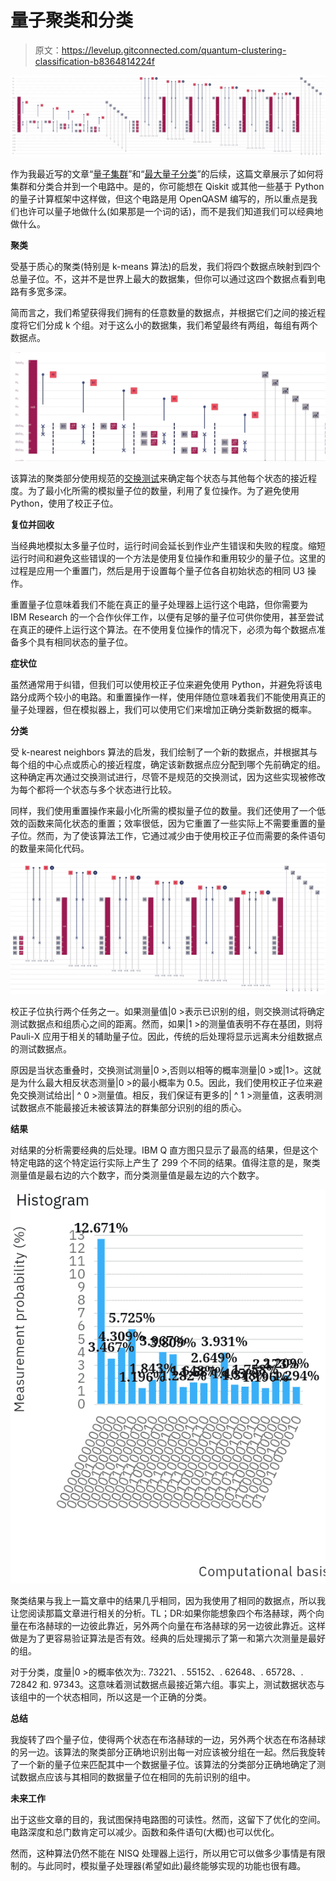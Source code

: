 # 量子聚类和分类

> 原文：<https://levelup.gitconnected.com/quantum-clustering-classification-b8364814224f>

![](img/c72d14aa314e0cad378ef2246d39eea4.png)

作为我最近写的文章“[量子集群](https://link.medium.com/1QH8fI1lY8)”和“[最大量子分类](https://link.medium.com/lekZUorBJ8)”的后续，这篇文章展示了如何将集群和分类合并到一个电路中。是的，你可能想在 Qiskit 或其他一些基于 Python 的量子计算框架中这样做，但这个电路是用 OpenQASM 编写的，所以重点是我们也许可以量子地做什么(如果那是一个词的话)，而不是我们知道我们可以经典地做什么。

**聚类**

受基于质心的聚类(特别是 k-means 算法)的启发，我们将四个数据点映射到四个总量子位。不，这并不是世界上最大的数据集，但你可以通过这四个数据点看到电路有多宽多深。

简而言之，我们希望获得我们拥有的任意数量的数据点，并根据它们之间的接近程度将它们分成 k 个组。对于这么小的数据集，我们希望最终有两组，每组有两个数据点。

![](img/114a4bafd2f9c93b21f36d5ab6926547.png)

该算法的聚类部分使用规范的[交换测试](https://link.medium.com/4io36myn38)来确定每个状态与其他每个状态的接近程度。为了最小化所需的模拟量子位的数量，利用了复位操作。为了避免使用 Python，使用了校正子位。

**复位并回收**

当经典地模拟太多量子位时，运行时间会延长到作业产生错误和失败的程度。缩短运行时间和避免这些错误的一个方法是使用复位操作和重用较少的量子位。这里的过程是应用一个重置门，然后是用于设置每个量子位各自初始状态的相同 U3 操作。

重置量子位意味着我们不能在真正的量子处理器上运行这个电路，但你需要为 IBM Research 的一个合作伙伴工作，以便有足够的量子位可供你使用，甚至尝试在真正的硬件上运行这个算法。在不使用复位操作的情况下，必须为每个数据点准备多个具有相同状态的量子位。

**症状位**

虽然通常用于纠错，但我们可以使用校正子位来避免使用 Python，并避免将该电路分成两个较小的电路。和重置操作一样，使用伴随位意味着我们不能使用真正的量子处理器，但在模拟器上，我们可以使用它们来增加正确分类新数据的概率。

**分类**

受 k-nearest neighbors 算法的启发，我们绘制了一个新的数据点，并根据其与每个组的中心点或质心的接近程度，确定该新数据点应分配到哪个先前确定的组。这种确定再次通过交换测试进行，尽管不是规范的交换测试，因为这些实现被修改为每个都将一个状态与多个状态进行比较。

同样，我们使用重置操作来最小化所需的模拟量子位的数量。我们还使用了一个低效的函数来简化状态的重置；效率很低，因为它重置了一些实际上不需要重置的量子位。然而，为了使该算法工作，它通过减少由于使用校正子位而需要的条件语句的数量来简化代码。

![](img/325e7bd82842930c71a057da8f907e87.png)

校正子位执行两个任务之一。如果测量值|0 >表示已识别的组，则交换测试将确定测试数据点和组质心之间的距离。然而，如果|1 >的测量值表明不存在基团，则将 Pauli-X 应用于相关的辅助量子位。因此，传统的后处理将显示远离未分组数据点的测试数据点。

原因是当状态重叠时，交换测试测量|0 >,否则以相等的概率测量|0 >或|1>。这就是为什么最大相反状态测量|0 >的最小概率为 0.5。因此，我们使用校正子位来避免交换测试给出| ^ 0 >测量值。相反，我们保证有更多的| ^ 1 >测量值，这表明测试数据点不能最接近未被该算法的群集部分识别的组的质心。

**结果**

对结果的分析需要经典的后处理。IBM Q 直方图只显示了最高的结果，但是这个特定电路的这个特定运行实际上产生了 299 个不同的结果。值得注意的是，聚类测量值是最右边的六个数字，而分类测量值是最左边的六个数字。

![](img/a494a308406973466e685a9042a69276.png)

聚类结果与我上一篇文章中的结果几乎相同，因为我使用了相同的数据点，所以我让您阅读那篇文章进行相关的分析。TL；DR:如果你能想象四个布洛赫球，两个向量在布洛赫球的一边彼此靠近，另外两个向量在布洛赫球的另一边彼此靠近。这样做是为了更容易验证算法是否有效。经典的后处理揭示了第一和第六次测量是最好的组。

对于分类，度量|0 >的概率依次为:. 73221、. 55152、. 62648、. 65728、. 72842 和. 97343。这意味着测试数据点最接近第六组。事实上，测试数据状态与该组中的一个状态相同，所以这是一个正确的分类。

**总结**

我旋转了四个量子位，使得两个状态在布洛赫球的一边，另外两个状态在布洛赫球的另一边。该算法的聚类部分正确地识别出每一对应该被分组在一起。然后我旋转了一个新的量子位来匹配其中一个数据量子位。该算法的分类部分正确地确定了测试数据点应该与其相同的数据量子位在相同的先前识别的组中。

**未来工作**

出于这些文章的目的，我试图保持电路图的可读性。然而，这留下了优化的空间。电路深度和总门数肯定可以减少。函数和条件语句(大概)也可以优化。

然而，这种算法仍然不能在 NISQ 处理器上运行，所以用它可以做多少事情是有限制的。与此同时，模拟量子处理器(希望如此)最终能够实现的功能也很有趣。